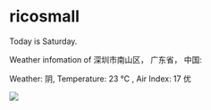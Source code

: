 # ricosmall

Today is Saturday.

Weather infomation of 深圳市南山区， 广东省， 中国: 

Weather: 阴, Temperature: 23 ℃ , Air Index: 17 优

<img src="https://github-readme-stats.vercel.app/api?username=ricosmall&show_icons=true" />

